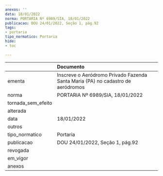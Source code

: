 ```yaml
---
anexos: ''
data: 18/01/2022
norma: PORTARIA Nº 6989/SIA, 18/01/2022
publicacao: DOU 24/01/2022, Seção 1, pág.92
tags:
- portaria
tipo_normatico: Portaria
hide: 
- toc 
 
---
```


|                    | Documento                                                                       |
|:-------------------|:--------------------------------------------------------------------------------|
| ementa             | Inscreve o Aeródromo Privado Fazenda Santa Maria (PA) no cadastro de aeródromos |
| norma              | PORTARIA Nº 6989/SIA, 18/01/2022                                                |
| tornada_sem_efeito |                                                                                 |
| alterada           |                                                                                 |
| data               | 18/01/2022                                                                      |
| outros             |                                                                                 |
| tipo_normatico     | Portaria                                                                        |
| publicacao         | DOU 24/01/2022, Seção 1, pág.92                                                 |
| revogada           |                                                                                 |
| em_vigor           |                                                                                 |
| anexos             |                                                                                 |